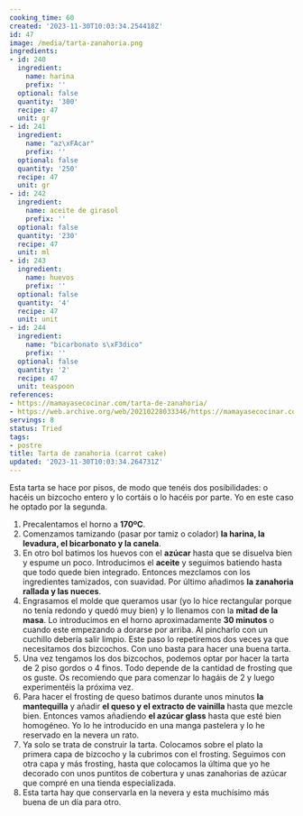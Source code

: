 ```yaml
---
cooking_time: 60
created: '2023-11-30T10:03:34.254418Z'
id: 47
image: /media/tarta-zanahoria.png
ingredients:
- id: 240
  ingredient:
    name: harina
    prefix: ''
  optional: false
  quantity: '300'
  recipe: 47
  unit: gr
- id: 241
  ingredient:
    name: "az\xFAcar"
    prefix: ''
  optional: false
  quantity: '250'
  recipe: 47
  unit: gr
- id: 242
  ingredient:
    name: aceite de girasol
    prefix: ''
  optional: false
  quantity: '230'
  recipe: 47
  unit: ml
- id: 243
  ingredient:
    name: huevos
    prefix: ''
  optional: false
  quantity: '4'
  recipe: 47
  unit: unit
- id: 244
  ingredient:
    name: "bicarbonato s\xF3dico"
    prefix: ''
  optional: false
  quantity: '2'
  recipe: 47
  unit: teaspoon
references:
- https://mamayasecocinar.com/tarta-de-zanahoria/
- https://web.archive.org/web/20210228033346/https://mamayasecocinar.com/tarta-de-zanahoria/
servings: 8
status: Tried
tags:
- postre
title: Tarta de zanahoria (carrot cake)
updated: '2023-11-30T10:03:34.264731Z'
---
```


Esta tarta se hace por pisos, de modo que tenéis dos posibilidades: o hacéis un bizcocho entero y lo cortáis o lo hacéis por parte. Yo en este caso he optado por la segunda.

1. Precalentamos el horno a **170ºC**.
2. Comenzamos tamizando (pasar por tamiz o colador) **la harina, la levadura, el bicarbonato y la canela**.
3. En otro bol batimos los huevos con el **azúcar** hasta que se disuelva bien y espume un poco. Introducimos el **aceite** y seguimos batiendo hasta que todo quede bien integrado. Entonces mezclamos con los ingredientes tamizados, con suavidad. Por último añadimos **la zanahoria rallada y las nueces**.
4. Engrasamos el molde que queramos usar (yo lo hice rectangular porque no tenía redondo y quedó muy bien) y lo llenamos con la **mitad de la masa**. Lo introducimos en el horno aproximadamente **30 minutos** o cuando este empezando a dorarse por arriba. Al pincharlo con un cuchillo debería salir limpio. Este paso lo repetiremos dos veces ya que necesitamos dos bizcochos. Con uno basta para hacer una buena tarta. 
5. Una vez tengamos los dos bizcochos, podemos optar por hacer la tarta de 2 piso gordos o 4 finos. Todo depende de la cantidad de frosting que os guste. Os recomiendo que para comenzar lo hagáis de 2 y luego experimentéis la próxima vez.
6. Para hacer el frosting de queso batimos durante unos minutos **la mantequilla** y añadir **el queso y el extracto de vainilla** hasta que mezcle bien. Entonces vamos añadiendo **el azúcar glass** hasta que esté bien homogéneo. Yo lo he introducido en una manga pastelera y lo he reservado en la nevera un rato.
7. Ya solo se trata de construir la tarta. Colocamos sobre el plato la primera capa de bizcocho y la cubrimos con el frosting. Seguimos con otra capa y más frosting, hasta que colocamos la última que yo he decorado con unos puntitos de cobertura y unas zanahorias de azúcar que compré en una tienda especializada.
8. Esta tarta hay que conservarla en la nevera y esta muchísimo más buena de un día para otro. 
